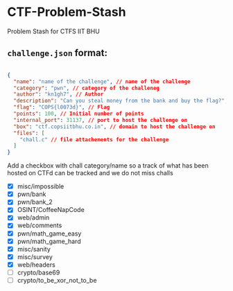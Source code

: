# CTF-Problem-Stash
Problem Stash for CTFS IIT BHU

`challenge.json` format:
---

```json

{
  "name": "name of the challenge", // name of the challenge
  "category": "pwn", // category of the challeneg
  "author": "kn1gh7", // Author
  "description": "Can you steal money from the bank and buy the flag?", // Description
  "flag": "COPS{l0073d}", // Flag
  "points": 100, // Initial number of points
  "internal_port": 31137, // port to host the challenge on 
  "box": "ctf.copsiitbhu.co.in", // domain to host the challenge on 
  "files": [
    "chall.c" // file attachements for the challenge
  ]
}
```

Add a checkbox with chall category/name so a track of what has been hosted on CTFd can be tracked and we do not miss challs

- [x] misc/impossible
- [x] pwn/bank
- [x] pwn/bank_2  
- [x] OSINT/CoffeeNapCode
- [x] web/admin
- [x] web/comments
- [x] pwn/math_game_easy
- [x] pwn/math_game_hard
- [x] misc/sanity
- [x] misc/survey
- [x] web/headers
- [ ] crypto/base69
- [ ] crypto/to_be_xor_not_to_be
